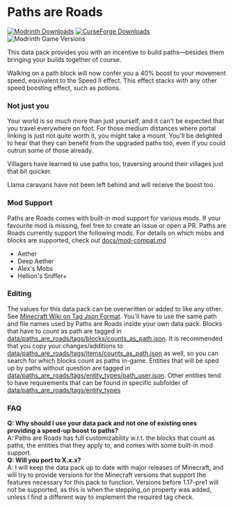 # Paths are Roads
[![Modrinth Downloads](https://img.shields.io/modrinth/dt/paths-are-roads?style=flat&logo=modrinth&label=Modrinth)](https://modrinth.com/datapack/paths-are-roads)
[![CurseForge Downloads](https://img.shields.io/curseforge/dt/961218?style=flat&logo=curseforge&label=Curseforge)](https://www.curseforge.com/minecraft/texture-packs/paths-are-roads)
![Modrinth Game Versions](https://img.shields.io/modrinth/game-versions/paths-are-roads?style=flat&label=Supported%20Versions)

This data pack provides you with an incentive to build paths—besides them bringing your builds together of course.

Walking on a path block will now confer you a 40% boost to your movement speed, equivalent to the Speed II effect. This effect stacks with any other speed boosting effect, such as potions.

### Not just you
Your world is so much more than just yourself, and it can't be expected that you travel everywhere on foot. For those medium distances where portal linking is just not quite worth it, you might take a mount. You'll be delighted to hear that they can benefit from the upgraded paths too, even if you could outrun some of those already.

Villagers have learned to use paths too, traversing around their villages just that bit quicker. 

Llama caravans have not been left behind and will receive the boost too.

### Mod Support
Paths are Roads comes with built-in mod support for various mods. If your favourite mod is missing, feel free to create an issue or open a PR.
Paths are Roads currently support the following mods. For details on which mobs and blocks are supported, check out [docs/mod-compat.md](docs/mod-compat.md)  
- Aether  
- Deep Aether  
- Alex's Mobs  
- Hellion's Sniffer+

### Editing
The values for this data pack can be overwritten or added to like any other. See [Minecraft Wiki on Tag Json Format](https://minecraft.wiki/w/Tag#JSON_format). You'll have to use the same path and file names used by Paths are Roads inside your own data pack.
Blocks that have to count as path are tagged in [data/paths_are_roads/tags/blocks/counts_as_path.json](data/paths_are_roads/tags/blocks/counts_as_path.json). It is recommended that you copy your changes/additions to [data/paths_are_roads/tags/items/counts_as_path.json](data/paths_are_roads/tags/items/counts_as_path.json) as well, so you can search for which blocks count as paths in-game.
Entities that will be sped up by paths without question are tagged in [data/paths_are_roads/tags/entity_types/path_user.json](data/paths_are_roads/tags/entity_types/path_user.json). Other entities tend to have requirements that can be found in specific subfolder of [data/paths_are_roads/tags/entity_types](data/paths_are_roads/tags/entity_types/)

### FAQ
**Q: Why should I use your data pack and not one of existing ones providing a speed-up boost to paths?**  
A: Paths are Roads has full customizability w.r.t. the blocks that count as paths, the entities that they apply to, and comes with some built-in mod support.  
**Q: Will you port to X.x.x?**  
A: I will keep the data pack up to date with major releases of Minecraft, and will try to provide versions for the Minecraft versions that support the features necessary for this pack to function. Versions before 1.17-pre1 will not be supported, as this is when the stepping_on property was added, unless I find a different way to implement the required tag check.
